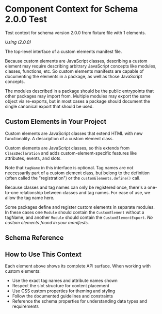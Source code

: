 # Component Context for Schema 2.0.0 Test

Test context for schema version 2.0.0 from fixture file with 1 elements.


*Using  (2.0.0)*


The top-level interface of a custom elements manifest file.

Because custom elements are JavaScript classes, describing a custom element
may require describing arbitrary JavaScript concepts like modules, classes,
functions, etc. So custom elements manifests are capable of documenting
the elements in a package, as well as those JavaScript concepts.

The modules described in a package should be the public entrypoints that
other packages may import from. Multiple modules may export the same object
via re-exports, but in most cases a package should document the single
canonical export that should be used.



## Custom Elements in Your Project
Custom elements are JavaScript classes that extend HTML with new functionality. A description of a custom element class.

Custom elements are JavaScript classes, so this extends from
`ClassDeclaration` and adds custom-element-specific features like
attributes, events, and slots.

Note that `tagName` in this interface is optional. Tag names are not
neccessarily part of a custom element class, but belong to the definition
(often called the &#34;registration&#34;) or the `customElements.define()` call.

Because classes and tag names can only be registered once, there&#39;s a
one-to-one relationship between classes and tag names. For ease of use,
we allow the tag name here.

Some packages define and register custom elements in separate modules. In
these cases one `Module` should contain the `CustomElement` without a
tagName, and another `Module` should contain the
`CustomElementExport`.
*No custom elements found in your manifests.*

## Schema Reference

## How to Use This Context

Each element above shows its complete API surface. When working with custom elements:
- Use the exact tag names and attribute names shown
- Respect the slot structure for content placement
- Use CSS custom properties for theming and styling
- Follow the documented guidelines and constraints
- Reference the schema properties for understanding data types and requirements